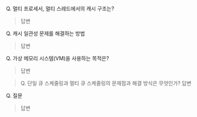 Q. 멀티 프로세서, 멀티 스레드에서의 캐시 구조는?
> 답변

Q. 캐시 일관성 문제를 해결하는 방법
> 답변

Q. 가상 메모리 시스템(VM)을 사용하는 목적은?
> 답변

> Q. 단일 큐 스케줄링과 멀티 큐 스케줄링의 문제점과 해결 방식은 무엇인가? 
> 답변

Q. 질문
> 답변
